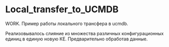 # Local_transfer_to_UCMDB
WORK. Пример работы локального трансфера в ucmdb.

Реализовывалось слияние из множества различных конфигурационных единиц в единую новую КЕ. 
Предварительно обработав данные.
